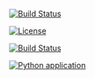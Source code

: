 [![Build Status](https://img.shields.io/badge/Python-3776AB?style=for-the-badge&logo=python&logoColor=white)](https://www.python.org/)

[![License](https://img.shields.io/github/license/YHY-NCSU/Homework1.svg?style=for-the-badge)](https://github.com/YHY-NCSU/Homework1/blob/main/LICENSE.md)

[![Build Status](https://img.shields.io/badge/Linux-FCC624?style=for-the-badge&logo=linux&logoColor=black)](https://www.linux.org/)

[![Python application](https://github.com/YHY-NCSU/Homework1/actions/workflows/python-app.yml/badge.svg?branch=main)](https://github.com/YHY-NCSU/Homework1/actions/workflows/python-app.yml)